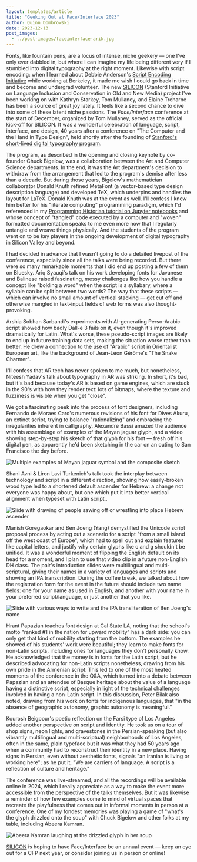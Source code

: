 ```yaml
---
layout: templates/article
title: "Geeking Out at Face/Interface 2023"
author: Quinn Dombrowski
date: 2023-12-13
post_images:
  - ../post-images/faceinterface-arik.jpg
---
```


Fonts, like fountain pens, are a locus of intense, niche geekery — one I've only ever dabbled in, but where I can imagine my life being different very if I stumbled into digital typography at the right moment. Likewise with script encoding: when I learned about Debbie Anderson's [Script Encoding Initiative](https://scriptencodinginitiative.github.io/) while working at Berkeley, it made me wish I could go back in time and become and undergrad volunteer. The new [SILICON](https://silicon.stanford.edu/) (Stanford Initiative on Language Inclusion and Conservation in Old and New Media) project I've been working on with Kathryn Starkey, Tom Mullaney, and Elaine Treharne has been a source of great joy lately. It feels like a second chance to dive into some of these latent niche passions. The _Face/Interface_ conference at the start of December, organized by Tom Mullaney, served as the official kick-off for SILICON. It was a wonderful celebration of language, script, interface, and design, 40 years after a conference on "The Computer and the Hand in Type Design", held shortly after the founding of [Stanford's short-lived digital typography program](https://doi.org/10.1016/j.sheji.2020.08.006).

The program, as described in the opening and closing keynote by co-founder Chuck Bigelow, was a collaboration between the Art and Computer Science departments. In the end, it was the Art department's decision to withdraw from the arrangement that led to the program's demise after less than a decade. But during those years, Bigelow's mathematician collaborator Donald Knuth refined MetaFont (a vector-based type design description language) and developed TeX, which underpins and handles the layout for LaTeX. Donald Knuth was at the event as well. I'll confess I knew him better for his "literate computing" programming paradigm, which I'd referenced in my [Programming Historian tutorial on Jupyter notebooks](https://programminghistorian.org/en/lessons/jupyter-notebooks#literate-computing) and whose concept of "tangled" code executed by a computer and "woven" formatted documentation speaks to me even more now that I regularly untangle and weave things physically. And the students of the program went on to be key players in the ongoing development of digital typography in Silicon Valley and beyond.

I had decided in advance that I wasn't going to do a detailed livepost of the conference, especially since all the talks were being recorded. But there were so many remarkable moments that I did end up posting a few of them on Bluesky. Ariq Syauqi's talk on his work developing fonts for Javanese and Balinese raised fascinating, messy challenges like how you handle a concept like "bolding a word" when the script is a syllabary, where a syllable can be split between two words? The way that these scripts — which can involve no small amount of vertical stacking — get cut off and otherwise mangled in text-input fields of web forms was also thought-provoking.

Arshia Sobhan Sarbandi's experiments with AI-generating Perso-Arabic script showed how badly Dall-e 3 fails on it, even though it's improved dramatically for Latin. What's worse, these pseudo-script images are likely to end up in future training data sets, making the situation worse rather than better. He drew a connection to the use of "Arabic" script in Orientalist European art, like the background of Jean-Léon Gérôme's "The Snake Charmer".

I'll confess that AR tech has never spoken to me much, but nonetheless, Niteesh Yadav's talk about typography in AR was striking. In short, it's bad, but it's bad because today's AR is based on game engines, which are stuck in the 90's with how they render text: lots of bitmaps, where the texture and fuzziness is visible when you get "close".

We got a fascinating peek into the process of font designers, including Fernando de Moraes Caro's numerous revisions of his font for Dives Akuru, an extinct script, trying to balance "rationalizing" and embracing the irregularities inherent in calligraphy. Alexandre Bassi amazed the audience with his assemblage of examples of the Mayan jaguar glyph, and a video showing step-by-step his sketch of that glyph for his font — fresh off his digital pen, as apparently he'd been sketching in the car on an outing to San Francisco the day before.

![Multiple examples of Mayan jaguar symbol and the composite sketch](../post-images/mayan-faceinterface.jpg)

Shani Avni & Liron Lavi Turkenich's talk took the interplay between technology and script in a different direction, showing how easily-broken wood type led to a shortened default ascender for Hebrew: a change not everyone was happy about, but one which put it into better vertical alignment when typeset with Latin script..

![Slide with drawing of people sawing off or wrestling into place Hebrew ascender](../post-images/hebrew-ascender.jpg)

Manish Goregaokar and Ben Joeng (Yang) demystified the Unicode script proposal process by acting out a scenario for a script "from a small island off the west coast of Europe", which had to spell out and explain features like capital letters, and justify why certain glyphs like c and g shouldn't be unified. It was a wonderful moment of flipping the English default on its head for a moment, and I plan to use that video clip in a future non-English DH class. The pair's introduction slides were multilingual and multi-scriptural, giving their names in a variety of languages and scripts and showing an IPA transcription. During the coffee break, we talked about how the registration form for the event in the future should include two name fields: one for your name as used in English, and another with your name in your preferred script/language, or just another that you like.

![Slide with various ways to write and the IPA transliteration of Ben Joeng's name](../post-images/faceinterface-name-transliteration.jpg)

Hrant Papazian teaches font design at Cal State LA, noting that the school's motto "ranked #1 in the nation for upward mobility" has a dark side: you can only get that kind of mobility starting from the bottom. The examples he showed of his students' work were beautiful; they learn to make fonts for non-Latin scripts, including ones for languages they don't personally know. He acknowledged that the money is in fonts for the Latin script, but he described advocating for non-Latin scripts nonetheless, drawing from his own pride in the Armenian script. This led to one of the most heated moments of the conference in the Q&A, which turned into a debate between Papazian and an attendee of Basque heritage about the value of a language having a distinctive script, especially in light of the technical challenges involved in having a non-Latin script. In this discussion, Peter Bilak also noted, drawing from his work on fonts for indigenous languages, that "in the absence of geographic autonomy, graphic autonomy is meaningful."

Kourosh Beigpour's poetic reflection on the Farsi type of Los Angeles added another perspective on script and identity. He took us on a tour of shop signs, neon lights, and gravestones in the Persian-speaking (but also vibrantly multilingual and multi-scriptual) neighborhoods of Los Angeles, often in the same, plain typeface but it was what they had 50 years ago when a community had to reconstruct their identity in a new place. Having signs in Persian, even without aesthetic fonts, signals "an Iranian is living or working here"; as he put it, "We are carriers of language. A script is a reflection of culture and heritage."

The conference was live-streamed, and all the recordings will be available online in 2024, which I really appreciate as a way to make the event more accessible from the perspective of the talks themselves. But it was likewise a reminder of how few examples come to mind of virtual spaces that recreate the playfulness that comes out in informal moments in person at a conference. One of my fondest memories was playing a game of "what's the glyph drizzled onto the soup" with Chuck Bigelow and other folks at my table, including Abeera Kamran.

![Abeera Kamran laughing at the drizzled glyph in her soup](../post-images/faceinterface-soupglyph.jpg)

[SILICON](https://silicon.stanford.edu/) is hoping to have Face/Interface be an annual event — keep an eye out for a CFP next year, or consider joining us in person or online!
